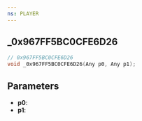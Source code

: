 ```yaml
---
ns: PLAYER
---
```

## _0x967FF5BC0CFE6D26

```c
// 0x967FF5BC0CFE6D26
void _0x967FF5BC0CFE6D26(Any p0, Any p1);
```

## Parameters
* **p0**:
* **p1**:
